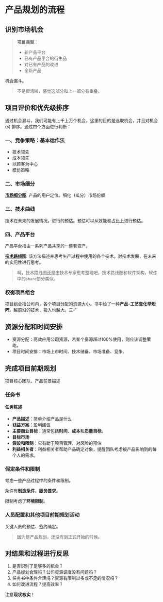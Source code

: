 # 产品规划的流程

## 识别市场机会

> **项目类型**：
>
> - 新产品平台
> - 已有产品平台的衍生品
> - 对已有产品的改进
> - 全新产品

机会漏斗。

> 不是很清晰，感觉这部分和上一部分有重叠。

## 项目评价和优先级排序

通过机会漏斗，我们可能有上千上万个机会，这里的目的是选取机会，并且对机会(s) 排序。通过四个方面进行判断：

### 一、竞争策略：基本运作法

- 技术领先
- 成本领先
- 以顾客为中心
- 模仿策略

### 二、市场细分

**[市场细分图](https://wiki.mbalib.com/wiki/%E5%B8%82%E5%9C%BA%E7%BB%86%E5%88%86)**: 产品的用户定位。细化（瓜分）市场份额

### 三、技术曲线

技术在未来的发展情况，进行的预估。预估可以从效能和占比上进行预估。

### 四、产品平台

产品平台指由一系列产品共享的一整套资产。

**[技术路线图](https://wiki.mbalib.com/wiki/%E6%8A%80%E6%9C%AF%E8%B7%AF%E7%BA%BF%E5%9B%BE)**: 该方法描述并思考生产过程中使用的各个技术。对技术发展，在未来的实用性进行思考。

> 啊，技术路线图还是由技术专家思考整理吧。技术路线图和软件架构，软件中的`share`部分类似。

### 权衡项目组合

项目组合指公司内，各个项目分配的资源大小。书中给了一种**产品-工艺变化举矩阵**。越前沿的技术，投入也越大。三-''

## 资源分配和时间安排

- 资源分配：高效应用公司资源，若某个资源超过100%使用，则应该调整策略。
- 项目时间安排：市场上市时间、技术储备、市场准备、竞争。

## 完成项目前期规划

项目核心团队、产品前景描述

### 任务书

#### 任务陈述

- **产品描述**：简单介绍产品是什么
- **获益方案**：盈利建议
- **主要商业目标**：通常包括**时间**、**成本**和**质量目标**。
- **目标市场**
- **假设和限制**：它有助于项目管理，对风险的预估
- **利益相关者**：利益相关者帮助产品确定对象，提醒团队考虑被产品影响到的每个人的需求。

### 假定条件和限制

考虑一些产品过程中的条件和限制。

条件有**制造条件**。**服务要求**。

限制考虑了**环境限制**。

### 人员配置和其他项目前期规划活动

关键人员的预估、签约确定。

> 因为是产品规划，还没有到正式开始的时候。

## 对结果和过程进行反思

1. 是否识别了足够多的机会？
2. 产品规划合理吗？公司资源调度没有问题吗？
3. 任务书中条件合理吗？资源有限制过多或不足的情况吗？
4. 如何改进流程？提高效率？

注意**现状核实**！
